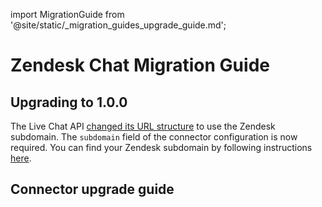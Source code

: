 import MigrationGuide from '@site/static/_migration_guides_upgrade_guide.md';

# Zendesk Chat Migration Guide

## Upgrading to 1.0.0

The Live Chat API [changed its URL structure](https://developer.zendesk.com/api-reference/live-chat/introduction/) to use the Zendesk subdomain.
The `subdomain` field of the connector configuration is now required.
You can find your Zendesk subdomain by following instructions [here](https://support.zendesk.com/hc/en-us/articles/4409381383578-Where-can-I-find-my-Zendesk-subdomain).

## Connector upgrade guide

<MigrationGuide />
